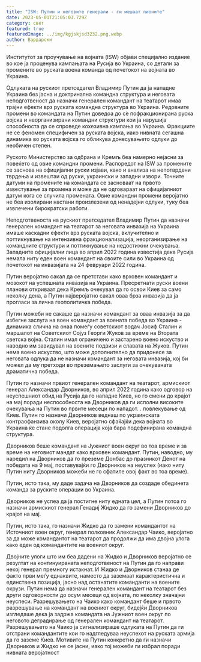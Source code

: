 ```yaml
---
title: "ISW: Путин и неговите генерали - ги мешаат пионите"
date: 2023-05-01T21:05:03.729Z
category: свет
featured: true
featuredImage: ../img/kgjskjsd3232.png.webp
author: Вардарски
---
```


Институтот за проучување на војната (ISW) објави специјално издание во кое ја проценува кампањата на Русија во Украина, со детали за промените во руската воена команда од почетокот на војната во Украина.

Одлуката на рускиот претседател Владимир Путин да ја нападне Украина без јасна и доктринална командна структура и неговата неподготвеност да назначи генерален командант на театарот имаа трајни ефекти врз руската командна структура во Украина. Редовните промени во командата на Путин доведоа до сè пофракционирана руска војска и неорганизирани командни структури кои ја нарушија способноста да се спроведе кохезивна кампања во Украина. Фракциите не се феномен специфичен за руската војска, иако нивната сегашна динамика во руската војска го обликува донесувањето одлуки до необичен степен.

Руското Министерство за одбрана и Кремљ беа намерно нејасни за повеќето од овие командни промени. Распоредот на ISW за промените се заснова на официјални руски изјави, како и анализа на непотврдени тврдења и извештаи од руски, украински и западни извори. Точните датуми на промените на командата се засноваат на првото известување за промена и може да не одговараат на официјалниот датум кога се случила промената. Овие командни промени веројатно не беа изолирани настани произлезени од ненадејни одлуки, туку беа извлечени бирократски работи.

Неподготвеноста на рускиот претседател Владимир Путин да назначи генерален командант на театарот за неговата инвазија на Украина имаше каскадни ефекти врз руската војска, вклучително и поттикнување на интензивна фракционализација, неорганизирање на командните структури и поттикнување на недостижни очекувања. Западните официјални лица во април 2022 година известија дека Русија немала ниту еден воен командант на своите сили во Украина од почетокот на инвазијата на 24 февруари 2022 година.

Путин веројатно сакал да се претстави како врховен командант и мозокот на успешната инвазија на Украина. Пресретнати руски воени планови откриваат дека Кремљ очекувал да го освои Киев за само неколку дена, а Путин најверојатно сакал оваа брза инвазија да ја прогласи за лична геополитичка победа.

Путин можеби не сакаше да назначи командант за оваа инвазија за да избегне заслуга на воен командант за воената победа во Украина - динамика слична на онаа помеѓу советскиот водач Јосиф Сталин и маршалот на Советскиот Сојуз Георги Жуков за време на Втората светска војна. Сталин имал ограничено и застарено воено искуство и наводно им завидувал на воените подвизи и славата на Жуков. Путин нема воено искуство, што може дополнително да придонесе за неговата одлука да не назначи командант за неговата инвазија, кој би можел да му претходи во преземањето заслуги за очекуваната драматична победа.

Путин го назначи првиот генерален командант на театарот, армискиот генерал Александар Дворников, во април 2022 година како одговор на неуспешниот обид на Русија да го нападне Киев, но го смени до крајот на мај поради неспособноста на Дворников да ги исполни високите очекувања на Путин во првите месеци по нападот. . повлекување од Киев. Путин го назначи Дворников веднаш по украинската контраофанзива околу Киев, веројатно сфаќајќи дека војната во Украина ќе стане подолга операција која бара подефинирана командна структура.

Дворников беше командант на Јужниот воен округ во тоа време и за време на неговиот мандат како врховен командант. Путин, наводно, му наредил на Дворников да го преземе Донбас до празникот Денот на победата на 9 мај, поставувајќи го Дворников на неуспех (иако ниту Путин ниту Дворников можеби не го сфатиле овој факт во тоа време).

Путин, исто така, му даде задача на Дворников да создаде обединета команда за руските операции во Украина.

Дворников не успеа да ја постигне ниту едната цел, а Путин потоа го назначи армискиот генерал Генадиј Жидко да го замени Дворников до крајот на мај.

Путин, исто така, го назначи Жидко да го замени командантот на Источниот воен округ, генерал полковник Александар Чаико, веројатно за да може командантот на театарот да продолжи да има двојна улога како еден од командантите на воениот округ.

Двојните улоги што им беа дадени на Жидко и Дворников веројатно се резултат на континуираната неподготвеност на Путин да го направи некој генерал премногу истакнат. И Жидко и Дворников станаа де факто први меѓу еднаквите, наместо да заземаат карактеристична и единствена позиција, јасно над останатите команданти на воените окрузи. Путин нема да назначи генерален командант на театарот без други одговорности до осум месеци од војната, по неколку значајни неуспеси. Разрешувањето на Чаико како командант беше и првото разрешување на командант на воениот округ, бидејќи Дворников изгледаше дека ја задржа командата на Јужниот воен округ по неговото деградирање од генерален командант на театарот. Разрешувањето на Чаико ја сигнализираше одлуката на Путин да ги отстрани командантите кои го надгледуваа неуспехот на руската армија да го заземе Киев. Мотивите на Путин конкретно да ги назначи Дворников и Жидко не се јасни, иако тој можеби ги избрал поради нивната веројатност
